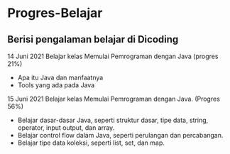 # Progres-Belajar
Berisi pengalaman belajar di Dicoding
--
14 Juni 2021
Belajar kelas Memulai Pemrograman dengan Java (progres 21%)
* Apa itu Java dan manfaatnya
* Tools yang ada pada Java

15 Juni 2021
Belajar kelas Memulai Pemrograman dengan Java. (Progres 56%)
  * Belajar dasar-dasar Java, seperti struktur dasar, tipe data, string, operator, input output, dan array.
  * Belajar control flow dalam Java, seperti perulangan dan percabangan.
  * Belajar tipe data koleksi, seperti list, set, dan map.
